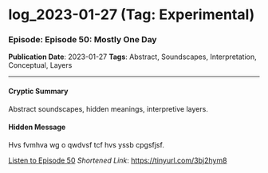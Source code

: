 # log_2023-01-27 (Tag: Experimental)

### Episode: Episode 50: Mostly One Day

**Publication Date**: 2023-01-27
**Tags**: Abstract, Soundscapes, Interpretation, Conceptual, Layers

---

#### Cryptic Summary
Abstract soundscapes, hidden meanings, interpretive layers.

#### Hidden Message
Hvs fvmhva wg o qwdvsf tcf hvs yssb cpgsfjsf.

[Listen to Episode 50](https://tinyurl.com/3bj2hym8)
*Shortened Link*: https://tinyurl.com/3bj2hym8
